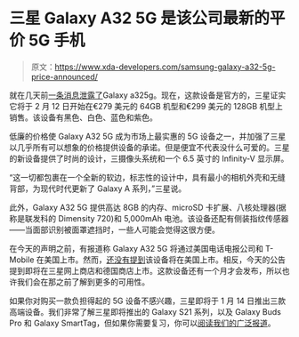 # 三星 Galaxy A32 5G 是该公司最新的平价 5G 手机

> 原文：<https://www.xda-developers.com/samsung-galaxy-a32-5g-price-announced/>

就在几天前[一条消息泄露了](https://www.xda-developers.com/samsung-galaxy-a32-5g-images-carriers-launch/)Galaxy a325g。现在，这款设备是官方的，三星证实它将于 2 月 12 日开始在€279 美元的 64GB 机型和€299 美元的 128GB 机型上销售。该设备有黑色、白色、蓝色和紫色。

低廉的价格使 Galaxy A32 5G 成为市场上最实惠的 5G 设备之一，并加强了三星以几乎所有可以想象的价格提供设备的承诺。但是便宜不代表没什么可爱的。三星的新设备提供了时尚的设计，三摄像头系统和一个 6.5 英寸的 Infinity-V 显示屏。

“这一切都包裹在一个全新的软边，标志性的设计中，具有最小的相机外壳和无缝背部，为现代时代更新了 Galaxy A 系列，”三星说。

此外，Galaxy A32 5G 提供高达 8GB 的内存、microSD 卡扩展、八核处理器(据称是联发科的 Dimensity 720)和 5,000mAh 电池。该设备还配有侧装指纹传感器——当面部识别被面罩遮挡时，一些人可能会觉得这很方便。

在今天的声明之前，有报道称 Galaxy A32 5G 将通过美国电话电报公司和 T-Mobile 在美国上市。然而，[还没有提到](https://news.samsung.com/de/samsung-galaxy-a32-5g-neuer-mittelklasse-star-ab-mitte-februar-verfugbar)该设备将在美国上市。相反，今天的公告提到即将在三星网上商店和德国商店上市。这款设备还有一个月才会发布，所以也许我们会在那之前了解到更多的可用性。

如果你对购买一款负担得起的 5G 设备不感兴趣，三星即将于 1 月 14 日推出三款高端设备。我们非常了解三星即将推出的 Galaxy S21 系列，以及 Galaxy Buds Pro 和 Galaxy SmartTag，但如果你需要复习，你可以[阅读我们的广泛报道](https://www.xda-developers.com/samsung-galaxy-s21/)。